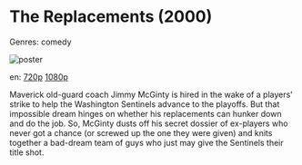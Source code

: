 # The Replacements (2000)

Genres: comedy

![poster](http://image.tmdb.org/t/p/w500/cHI4RgNND66gAcV63V5SoS76tVQ.jpg)

en:
  [720p](magnet:?xt=urn:btih:E782F4A3F47ACBE84EDA1D74F0E892ECC74884FE&tr=udp://glotorrents.pw:6969/announce&tr=udp://tracker.opentrackr.org:1337/announce&tr=udp://torrent.gresille.org:80/announce&tr=udp://tracker.openbittorrent.com:80&tr=udp://tracker.coppersurfer.tk:6969&tr=udp://tracker.leechers-paradise.org:6969&tr=udp://p4p.arenabg.ch:1337&tr=udp://tracker.internetwarriors.net:1337)
  [1080p](magnet:?xt=urn:btih:A5E1EDDB27C65A0515BD9D8D9C75B04514BD9A3E&tr=udp://glotorrents.pw:6969/announce&tr=udp://tracker.opentrackr.org:1337/announce&tr=udp://torrent.gresille.org:80/announce&tr=udp://tracker.openbittorrent.com:80&tr=udp://tracker.coppersurfer.tk:6969&tr=udp://tracker.leechers-paradise.org:6969&tr=udp://p4p.arenabg.ch:1337&tr=udp://tracker.internetwarriors.net:1337)
  


Maverick old-guard coach Jimmy McGinty is hired in the wake of a players' strike to help the Washington Sentinels advance to the playoffs. But that impossible dream hinges on whether his replacements can hunker down and do the job. So, McGinty dusts off his secret dossier of ex-players who never got a chance (or screwed up the one they were given) and knits together a bad-dream team of guys who just may give the Sentinels their title shot.
